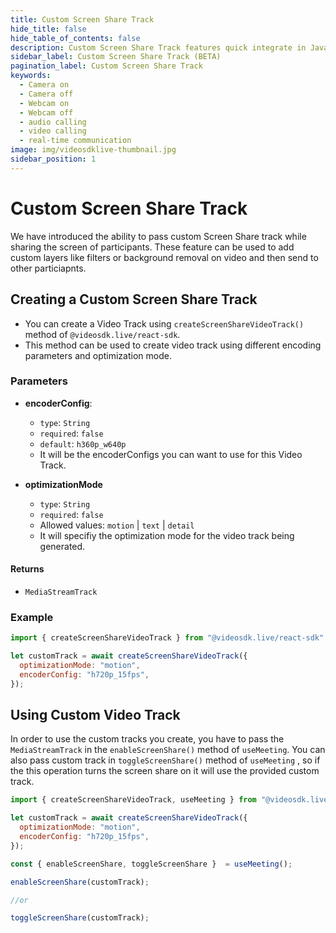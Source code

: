 ```yaml
---
title: Custom Screen Share Track
hide_title: false
hide_table_of_contents: false
description: Custom Screen Share Track features quick integrate in Javascript, React JS, Android, IOS, React Native, Flutter with Video SDK to add live video & audio conferencing to your applications.
sidebar_label: Custom Screen Share Track (BETA)
pagination_label: Custom Screen Share Track
keywords:
  - Camera on
  - Camera off
  - Webcam on
  - Webcam off
  - audio calling
  - video calling
  - real-time communication
image: img/videosdklive-thumbnail.jpg
sidebar_position: 1
---
```


# Custom Screen Share Track

We have introduced the ability to pass custom Screen Share track while sharing the screen of participants. These feature can be used to add custom layers like filters or background removal on video and then send to other particiapnts.

## Creating a Custom Screen Share Track

- You can create a Video Track using `createScreenShareVideoTrack()` method of `@videosdk.live/react-sdk`.
- This method can be used to create video track using different encoding parameters and optimization mode.

### Parameters

- **encoderConfig**:
  - `type`: `String`
  - `required`: `false`
  - `default`: `h360p_w640p`
  - It will be the encoderConfigs you can want to use for this Video Track. 

- **optimizationMode**
  - `type`: `String`
  - `required`: `false`
  - Allowed values: `motion` | `text` | `detail`
  - It will specifiy the optimization mode for the video track being generated.

#### Returns

- `MediaStreamTrack`

### Example

```javascript
import { createScreenShareVideoTrack } from "@videosdk.live/react-sdk"

let customTrack = await createScreenShareVideoTrack({
  optimizationMode: "motion",
  encoderConfig: "h720p_15fps",
});
```

## Using Custom Video Track

In order to use the custom tracks you create, you have to pass the `MediaStreamTrack` in the `enableScreenShare()` method of `useMeeting`. You can also pass custom track in `toggleScreenShare()` method of `useMeeting` , so if the this operation turns the screen share on it will use the provided custom track.

```javascript
import { createScreenShareVideoTrack, useMeeting } from "@videosdk.live/react-sdk"

let customTrack = await createScreenShareVideoTrack({
  optimizationMode: "motion",
  encoderConfig: "h720p_15fps",
});

const { enableScreenShare, toggleScreenShare }  = useMeeting();

enableScreenShare(customTrack);

//or

toggleScreenShare(customTrack);
```